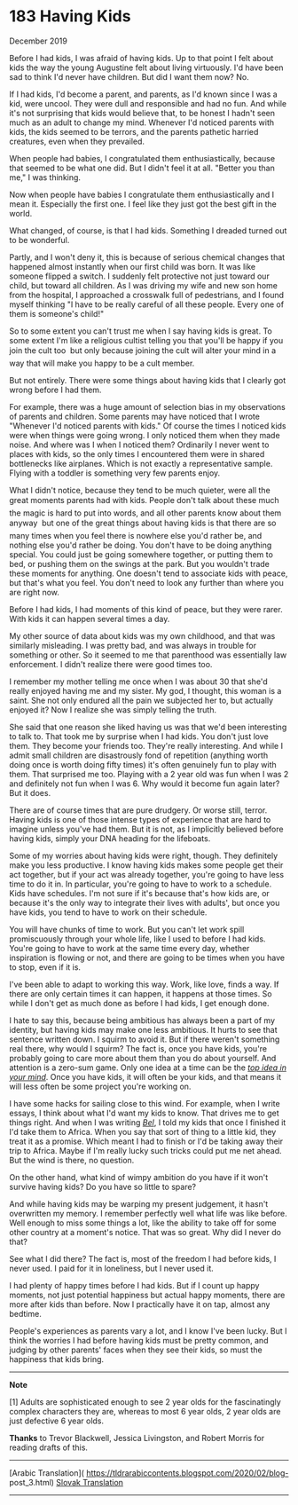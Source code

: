 # 183 Having Kids



 December 2019

 Before I had kids, I was afraid of having kids. Up to that point I felt about kids the way the young Augustine felt about living virtuously. I'd have been sad to think I'd never have children. But did I want them now? No.

 If I had kids, I'd become a parent, and parents, as I'd known since I was a kid, were uncool. They were dull and responsible and had no fun. And while it's not surprising that kids would believe that, to be honest I hadn't seen much as an adult to change my mind. Whenever I'd noticed parents with kids, the kids seemed to be terrors, and the parents pathetic harried creatures, even when they prevailed.

 When people had babies, I congratulated them enthusiastically, because that seemed to be what one did. But I didn't feel it at all. "Better you than me," I was thinking.

 Now when people have babies I congratulate them enthusiastically and I mean it. Especially the first one. I feel like they just got the best gift in the world.

 What changed, of course, is that I had kids. Something I dreaded turned out to be wonderful.

 Partly, and I won't deny it, this is because of serious chemical changes that happened almost instantly when our first child was born. It was like someone flipped a switch. I suddenly felt protective not just toward our child, but toward all children. As I was driving my wife and new son home from the hospital, I approached a crosswalk full of pedestrians, and I found myself thinking "I have to be really careful of all these people. Every one of them is someone's child!"

 So to some extent you can't trust me when I say having kids is great. To some extent I'm like a religious cultist telling you that you'll be happy if you join the cult too  but only because joining the cult will alter your mind in a way that will make you happy to be a cult member.

 But not entirely. There were some things about having kids that I clearly got wrong before I had them.

 For example, there was a huge amount of selection bias in my observations of parents and children. Some parents may have noticed that I wrote "Whenever I'd noticed parents with kids." Of course the times I noticed kids were when things were going wrong. I only noticed them when they made noise. And where was I when I noticed them? Ordinarily I never went to places with kids, so the only times I encountered them were in shared bottlenecks like airplanes. Which is not exactly a representative sample. Flying with a toddler is something very few parents enjoy.

 What I didn't notice, because they tend to be much quieter, were all the great moments parents had with kids. People don't talk about these much  the magic is hard to put into words, and all other parents know about them anyway  but one of the great things about having kids is that there are so many times when you feel there is nowhere else you'd rather be, and nothing else you'd rather be doing. You don't have to be doing anything special. You could just be going somewhere together, or putting them to bed, or pushing them on the swings at the park. But you wouldn't trade these moments for anything. One doesn't tend to associate kids with peace, but that's what you feel. You don't need to look any further than where you are right now.

 Before I had kids, I had moments of this kind of peace, but they were rarer. With kids it can happen several times a day.

 My other source of data about kids was my own childhood, and that was similarly misleading. I was pretty bad, and was always in trouble for something or other. So it seemed to me that parenthood was essentially law enforcement. I didn't realize there were good times too.

 I remember my mother telling me once when I was about 30 that she'd really enjoyed having me and my sister. My god, I thought, this woman is a saint. She not only endured all the pain we subjected her to, but actually enjoyed it? Now I realize she was simply telling the truth.

 She said that one reason she liked having us was that we'd been interesting to talk to. That took me by surprise when I had kids. You don't just love them. They become your friends too. They're really interesting. And while I admit small children are disastrously fond of repetition (anything worth doing once is worth doing fifty times) it's often genuinely fun to play with them. That surprised me too. Playing with a 2 year old was fun when I was 2 and definitely not fun when I was 6. Why would it become fun again later? But it does.

 There are of course times that are pure drudgery. Or worse still, terror. Having kids is one of those intense types of experience that are hard to imagine unless you've had them. But it is not, as I implicitly believed before having kids, simply your DNA heading for the lifeboats.

 Some of my worries about having kids were right, though. They definitely make you less productive. I know having kids makes some people get their act together, but if your act was already together, you're going to have less time to do it in. In particular, you're going to have to work to a schedule. Kids have schedules. I'm not sure if it's because that's how kids are, or because it's the only way to integrate their lives with adults', but once you have kids, you tend to have to work on their schedule.

 You will have chunks of time to work. But you can't let work spill promiscuously through your whole life, like I used to before I had kids. You're going to have to work at the same time every day, whether inspiration is flowing or not, and there are going to be times when you have to stop, even if it is.

 I've been able to adapt to working this way. Work, like love, finds a way. If there are only certain times it can happen, it happens at those times. So while I don't get as much done as before I had kids, I get enough done.

 I hate to say this, because being ambitious has always been a part of my identity, but having kids may make one less ambitious. It hurts to see that sentence written down. I squirm to avoid it. But if there weren't something real there, why would I squirm? The fact is, once you have kids, you're probably going to care more about them than you do about yourself. And attention is a zero-sum game. Only one idea at a time can be the [_top idea in your mind_](top.html). Once you have kids, it will often be your kids, and that means it will less often be some project you're working on.

 I have some hacks for sailing close to this wind. For example, when I write essays, I think about what I'd want my kids to know. That drives me to get things right. And when I was writing [_Bel_](bel.html), I told my kids that once I finished it I'd take them to Africa. When you say that sort of thing to a little kid, they treat it as a promise. Which meant I had to finish or I'd be taking away their trip to Africa. Maybe if I'm really lucky such tricks could put me net ahead. But the wind is there, no question.

 On the other hand, what kind of wimpy ambition do you have if it won't survive having kids? Do you have so little to spare?

 And while having kids may be warping my present judgement, it hasn't overwritten my memory. I remember perfectly well what life was like before. Well enough to miss some things a lot, like the ability to take off for some other country at a moment's notice. That was so great. Why did I never do that?

 See what I did there? The fact is, most of the freedom I had before kids, I never used. I paid for it in loneliness, but I never used it.

 I had plenty of happy times before I had kids. But if I count up happy moments, not just potential happiness but actual happy moments, there are more after kids than before. Now I practically have it on tap, almost any bedtime.

 People's experiences as parents vary a lot, and I know I've been lucky. But I think the worries I had before having kids must be pretty common, and judging by other parents' faces when they see their kids, so must the happiness that kids bring.

---
 **Note**

 [1] Adults are sophisticated enough to see 2 year olds for the fascinatingly complex characters they are, whereas to most 6 year olds, 2 year olds are just defective 6 year olds.


  **Thanks** to Trevor Blackwell, Jessica Livingston, and Robert Morris for reading drafts of this.

---
 [Arabic Translation]( https://tldrarabiccontents.blogspot.com/2020/02/blog- post_3.html)   [Slovak Translation](https://otcom.sk/paul-graham-mat-deti/)

---
